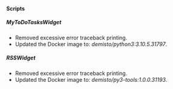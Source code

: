 
#### Scripts
##### MyToDoTasksWidget
- Removed excessive error traceback printing.
- Updated the Docker image to: *demisto/python3:3.10.5.31797*.
##### RSSWidget
- Removed excessive error traceback printing.
- Updated the Docker image to: *demisto/py3-tools:1.0.0.31193*.